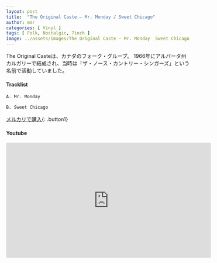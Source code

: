 ```yaml
---
layout: post
title:  "The Original Caste – Mr. Monday / Sweet Chicago"
author: mmr
categories: [ Vinyl ]
tags: [ Folk, Nostalgic, 7inch ]
image: ../assets/images/The Original Caste – Mr. Monday  Sweet Chicago.jpg
---
```


The Original Casteは、カナダのフォーク・グループ。 1966年にアルバータ州カルガリーで結成され、当時は「ザ・ノース・カントリー・シンガーズ」という名前で活動していました。

#### Tracklist
```md
A. Mr. Monday

B. Sweet Chicago
```

[メルカリで購入](https://jp.mercari.com/item/m75499615144?afid=6142608987){: .button1}

#### Youtube
<iframe width="560" height="315" src="https://www.youtube.com/embed/5SKresJl7zA?si=KSrs2IMzRmJuk8Di" title="YouTube video player" frameborder="0" allow="accelerometer; autoplay; clipboard-write; encrypted-media; gyroscope; picture-in-picture; web-share" referrerpolicy="strict-origin-when-cross-origin" allowfullscreen></iframe>